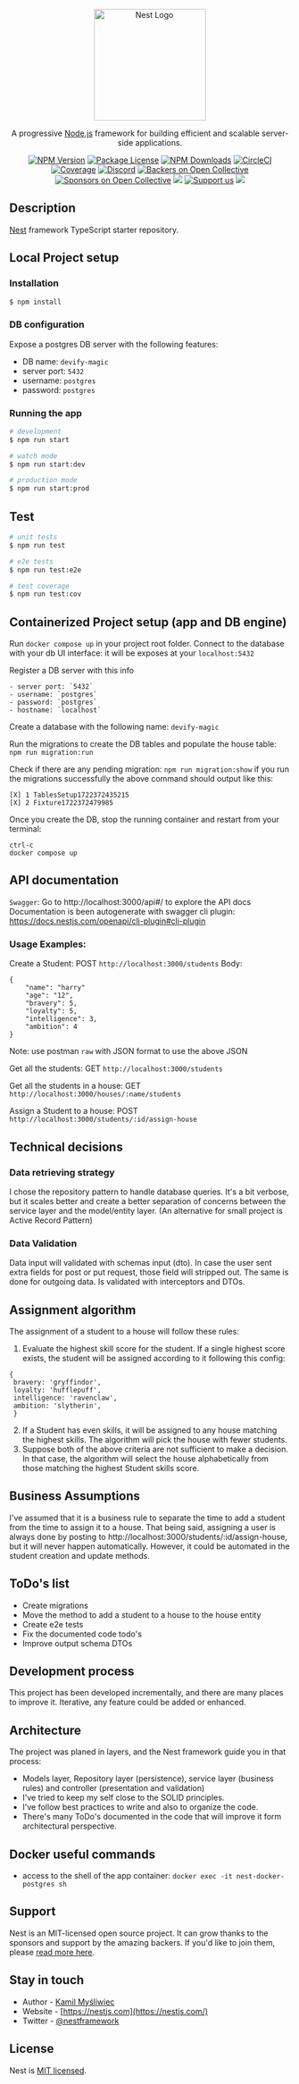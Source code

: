 <p align="center">
  <a href="http://nestjs.com/" target="blank"><img src="https://nestjs.com/img/logo-small.svg" width="200" alt="Nest Logo" /></a>
</p>

[circleci-image]: https://img.shields.io/circleci/build/github/nestjs/nest/master?token=abc123def456
[circleci-url]: https://circleci.com/gh/nestjs/nest

  <p align="center">A progressive <a href="http://nodejs.org" target="_blank">Node.js</a> framework for building efficient and scalable server-side applications.</p>
    <p align="center">
<a href="https://www.npmjs.com/~nestjscore" target="_blank"><img src="https://img.shields.io/npm/v/@nestjs/core.svg" alt="NPM Version" /></a>
<a href="https://www.npmjs.com/~nestjscore" target="_blank"><img src="https://img.shields.io/npm/l/@nestjs/core.svg" alt="Package License" /></a>
<a href="https://www.npmjs.com/~nestjscore" target="_blank"><img src="https://img.shields.io/npm/dm/@nestjs/common.svg" alt="NPM Downloads" /></a>
<a href="https://circleci.com/gh/nestjs/nest" target="_blank"><img src="https://img.shields.io/circleci/build/github/nestjs/nest/master" alt="CircleCI" /></a>
<a href="https://coveralls.io/github/nestjs/nest?branch=master" target="_blank"><img src="https://coveralls.io/repos/github/nestjs/nest/badge.svg?branch=master#9" alt="Coverage" /></a>
<a href="https://discord.gg/G7Qnnhy" target="_blank"><img src="https://img.shields.io/badge/discord-online-brightgreen.svg" alt="Discord"/></a>
<a href="https://opencollective.com/nest#backer" target="_blank"><img src="https://opencollective.com/nest/backers/badge.svg" alt="Backers on Open Collective" /></a>
<a href="https://opencollective.com/nest#sponsor" target="_blank"><img src="https://opencollective.com/nest/sponsors/badge.svg" alt="Sponsors on Open Collective" /></a>
  <a href="https://paypal.me/kamilmysliwiec" target="_blank"><img src="https://img.shields.io/badge/Donate-PayPal-ff3f59.svg"/></a>
    <a href="https://opencollective.com/nest#sponsor"  target="_blank"><img src="https://img.shields.io/badge/Support%20us-Open%20Collective-41B883.svg" alt="Support us"></a>
  <a href="https://twitter.com/nestframework" target="_blank"><img src="https://img.shields.io/twitter/follow/nestframework.svg?style=social&label=Follow"></a>
</p>
  <!--[![Backers on Open Collective](https://opencollective.com/nest/backers/badge.svg)](https://opencollective.com/nest#backer)
  [![Sponsors on Open Collective](https://opencollective.com/nest/sponsors/badge.svg)](https://opencollective.com/nest#sponsor)-->

## Description

[Nest](https://github.com/nestjs/nest) framework TypeScript starter repository.

## Local Project setup

### Installation

```bash
$ npm install
```

### DB configuration

Expose a postgres DB server with the following features:

- DB name: `devify-magic`
- server port: `5432`
- username: `postgres`
- password: `postgres`

### Running the app

```bash
# development
$ npm run start

# watch mode
$ npm run start:dev

# production mode
$ npm run start:prod
```

## Test

```bash
# unit tests
$ npm run test

# e2e tests
$ npm run test:e2e

# test coverage
$ npm run test:cov
```

## Containerized Project setup (app and DB engine)

Run `docker compose up` in your project root folder.
Connect to the database with your db UI interface: it will be exposes at your `localhost:5432`

Register a DB server with this info

```
- server port: `5432`
- username: `postgres`
- password: `postgres`
- hostname: `localhost`
```

Create a database with the following name: `devify-magic`

Run the migrations to create the DB tables and populate the house table: `npm run migration:run`

Check if there are any pending migration: `npm run migration:show`
if you run the migrations successfully the above command should output like this:

```
[X] 1 TablesSetup1722372435215
[X] 2 Fixture1722372479985
```

Once you create the DB, stop the running container and restart from your terminal:

```
ctrl-c
docker compose up
```

## API documentation

`Swagger`: Go to http://localhost:3000/api#/ to explore the API docs
Documentation is been autogenerate with swagger cli plugin: https://docs.nestjs.com/openapi/cli-plugin#cli-plugin

### Usage Examples:

Create a Student: POST `http://localhost:3000/students`
Body:

```
{
    "name": "harry"
    "age": "12",
    "bravery": 5,
    "loyalty": 5,
    "intelligence": 3,
    "ambition": 4
}
```

Note: use postman `raw` with JSON format to use the above JSON

Get all the students: GET `http://localhost:3000/students`

Get all the students in a house: GET `http://localhost:3000/houses/:name/students`

Assign a Student to a house: POST `http://localhost:3000/students/:id/assign-house`

## Technical decisions

### Data retrieving strategy

I chose the repository pattern to handle database queries. It's a bit verbose, but it scales better and create a better separation of concerns between the service layer and the model/entity layer. (An alternative for small project is Active Record Pattern)

### Data Validation

Data input will validated with schemas input (dto). In case the user sent extra fields for post or put request, those field will
stripped out.
The same is done for outgoing data. Is validated with interceptors and DTOs.

## Assignment algorithm

The assignment of a student to a house will follow these rules:

1. Evaluate the highest skill score for the student. If a single highest score exists, the student will be assigned according to it following this config:

```
{
 bravery: 'gryffindor',
 loyalty: 'hufflepuff',
 intelligence: 'ravenclaw',
 ambition: 'slytherin',
 }
```

2. If a Student has even skills, it will be assigned to any house matching the highest skills. The algorithm will pick the house with fewer students.
3. Suppose both of the above criteria are not sufficient to make a decision. In that case, the algorithm will select the house alphabetically from those matching the highest Student skills score.

## Business Assumptions

I've assumed that it is a business rule to separate the time to add a student from the time to assign it to a house. That being said, assigning a user is always done by posting to http://localhost:3000/students/:id/assign-house, but it will never happen automatically. However, it could be automated in the student creation and update methods.

## ToDo's list

- Create migrations
- Move the method to add a student to a house to the house entity
- Create e2e tests
- Fix the documented code todo's
- Improve output schema DTOs

## Development process

This project has been developed incrementally, and there are many places to improve it.
Iterative, any feature could be added or enhanced.

## Architecture

The project was planed in layers, and the Nest framework guide you in that process:

- Models layer, Repository layer (persistence), service layer (business rules) and controller (presentation and validation)
- I've tried to keep my self close to the SOLID principles.
- I've follow best practices to write and also to organize the code.
- There's many ToDo's documented in the code that will improve it form architectural perspective.

## Docker useful commands

- access to the shell of the app container: `docker exec -it nest-docker-postgres sh`

## Support

Nest is an MIT-licensed open source project. It can grow thanks to the sponsors and support by the amazing backers. If you'd like to join them, please [read more here](https://docs.nestjs.com/support).

## Stay in touch

- Author - [Kamil Myśliwiec](https://kamilmysliwiec.com)
- Website - [https://nestjs.com](https://nestjs.com/)
- Twitter - [@nestframework](https://twitter.com/nestframework)

## License

Nest is [MIT licensed](LICENSE).
